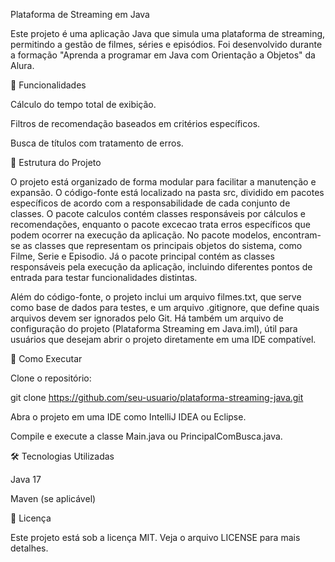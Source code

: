 Plataforma de Streaming em Java

Este projeto é uma aplicação Java que simula uma plataforma de streaming, permitindo a gestão de filmes, séries e episódios. Foi desenvolvido durante a formação "Aprenda a programar em Java com Orientação a Objetos" da Alura.

📌 Funcionalidades

Cálculo do tempo total de exibição.

Filtros de recomendação baseados em critérios específicos.

Busca de títulos com tratamento de erros.

📂 Estrutura do Projeto

O projeto está organizado de forma modular para facilitar a manutenção e expansão. O código-fonte está localizado na pasta src, dividido em pacotes específicos de acordo com a responsabilidade de cada conjunto de classes. O pacote calculos contém classes responsáveis por cálculos e recomendações, enquanto o pacote excecao trata erros específicos que podem ocorrer na execução da aplicação. No pacote modelos, encontram-se as classes que representam os principais objetos do sistema, como Filme, Serie e Episodio. Já o pacote principal contém as classes responsáveis pela execução da aplicação, incluindo diferentes pontos de entrada para testar funcionalidades distintas.

Além do código-fonte, o projeto inclui um arquivo filmes.txt, que serve como base de dados para testes, e um arquivo .gitignore, que define quais arquivos devem ser ignorados pelo Git. Há também um arquivo de configuração do projeto (Plataforma Streaming em Java.iml), útil para usuários que desejam abrir o projeto diretamente em uma IDE compatível.

🚀 Como Executar

Clone o repositório:

git clone https://github.com/seu-usuario/plataforma-streaming-java.git

Abra o projeto em uma IDE como IntelliJ IDEA ou Eclipse.

Compile e execute a classe Main.java ou PrincipalComBusca.java.

🛠 Tecnologias Utilizadas

Java 17

Maven (se aplicável)

📄 Licença

Este projeto está sob a licença MIT. Veja o arquivo LICENSE para mais detalhes.
